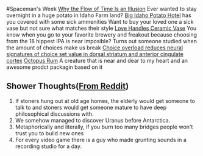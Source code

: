 #Spaceman's Week
[Why the Flow of Time Is an Illusion](http://nautil.us/issue/71/flow/why-the-flow-of-time-is-an-illusion)
Ever wanted to stay overnight in a huge potato in Idaho Farm land? [Big Idaho Potato Hotel](https://www.airbnb.com/rooms/32011367?guests=1&adults=1) has you covered with some sick ammenities
Want to buy your loved one a sick vase but not sure what matches their style [Love Handles Ceramic Vase](https://www.matchesfashion.com/us/products/Anissa-Kermiche-Love-Handles-ceramic-vase-1297178)
You know when you go to your favorite brewery and freakout because choosing from the 18 hippest IPA is near imposible? Turns out someone studied when the amount of choices make us break [Choice overload reduces neural signatures of choice set value in dorsal striatum and anterior cingulate cortex](https://www.nature.com/articles/s41562-018-0440-2)
[Octopus Rum](https://www.behance.net/gallery/78588699/Octopus-Rum) A creature that is near and dear to my heart and an awesome prodct packagin based on it


## Shower Thoughts([From Reddit](https://www.reddit.com/r/showerthoughts))
1. If stoners hung out at old age homes, the elderly would get someone to talk to and stoners would get someone mature to have deep philosophical discussions with.
2. We somehow managed to discover Uranus before Antarctica.
3. Metaphorically and literally, if you burn too many bridges people won't trust you to build new ones
4. For every video game there is a guy who made grunting sounds in a recording studio for a day.
